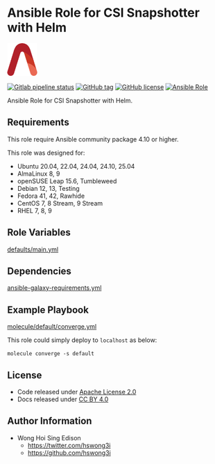 # Ansible Role for CSI Snapshotter with Helm

<a href="https://alvistack.com" title="AlviStack" target="_blank"><img src="/alvistack.svg" height="75" alt="AlviStack"></a>

[![Gitlab pipeline status](https://img.shields.io/gitlab/pipeline/alvistack/ansible-role-helm_csi_snapshotter/master)](https://gitlab.com/alvistack/ansible-role-helm_csi_snapshotter/-/pipelines)
[![GitHub tag](https://img.shields.io/github/tag/alvistack/ansible-role-helm_csi_snapshotter.svg)](https://github.com/alvistack/ansible-role-helm_csi_snapshotter/tags)
[![GitHub license](https://img.shields.io/github/license/alvistack/ansible-role-helm_csi_snapshotter.svg)](https://github.com/alvistack/ansible-role-helm_csi_snapshotter/blob/master/LICENSE)
[![Ansible Role](https://img.shields.io/badge/galaxy-alvistack.helm_csi_snapshotter-blue.svg)](https://galaxy.ansible.com/alvistack/helm_csi_snapshotter)

Ansible Role for CSI Snapshotter with Helm.

## Requirements

This role require Ansible community package 4.10 or higher.

This role was designed for:

- Ubuntu 20.04, 22.04, 24.04, 24.10, 25.04
- AlmaLinux 8, 9
- openSUSE Leap 15.6, Tumbleweed
- Debian 12, 13, Testing
- Fedora 41, 42, Rawhide
- CentOS 7, 8 Stream, 9 Stream
- RHEL 7, 8, 9

## Role Variables

[defaults/main.yml](defaults/main.yml)

## Dependencies

[ansible-galaxy-requirements.yml](ansible-galaxy-requirements.yml)

## Example Playbook

[molecule/default/converge.yml](molecule/default/converge.yml)

This role could simply deploy to `localhost` as below:

    molecule converge -s default

## License

- Code released under [Apache License 2.0](LICENSE)
- Docs released under [CC BY 4.0](http://creativecommons.org/licenses/by/4.0/)

## Author Information

- Wong Hoi Sing Edison
  - <https://twitter.com/hswong3i>
  - <https://github.com/hswong3i>
